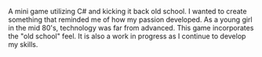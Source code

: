 A mini game utilizing C# and kicking it back old school.
I wanted to create something that reminded me of how my passion developed.
As a young girl in the mid 80's, technology was far from advanced.
This game incorporates the "old school" feel. 
It is also a work in progress as I continue to develop my skills. 
